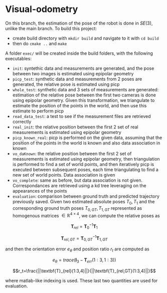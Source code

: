 # Visual-odometry
On this branch, the estimation of the pose of the robot is done in $SE(3)$, unlike the main branch.
To build this project:
- create build directory with `mkdir build` and navigate to it with `cd build`
- then do `cmake ..` and `make`

A folder `exec/` will be created inside the build folders, with the following executables:
- `init`: syntethic data and measurements are generated, and the pose between two images is estimated using epipolar geometry
- `picp_test`: synthetic data and measurements from 2 poses are generated, the relative pose is estimated using picp
- `whole_test`: synthetic data and 3 sets of measurements are generated: estimation of the relative pose between the first two cameras is done using epipolar geometry. Given this transformation, we triangulate to estimate the position of the points in the world, and then use this estimate to perform picp
- `read_data_test`: a test to see if the measurement files are retrieved correctly
- `real_init`: the relative position between the first 2 set of real measurements is estimated using epipolar geometry
- `picp_known_real`: picp is performed on the given data, assuming that the position of the points in the world is known and also data association in known
- `vo_daKnown`: the relative position between the first 2 set of measurements is estimated using epipolar geometry, then triangulation is performed to find a set of world points, and then iteratively picp is executed between subsequent poses, each time triangulating to find a new set of world points. Data association is given
- `vo_complete`: same as before, but data association is not given. Correspondances are retrieved using a kd tree leveraging on the appearances of the points
- `evaluation`: comparison between ground truth and predicted trajectory previously saved. Given two estimated absolute poses $T_0,T_1$ and the corresponding ground truth poses $T_{0,GT},T_{1,GT}$ represented as homogenous matrices $\in \mathbb{R}^{4\times4}$, we can compute the relative poses as
```math
\textbf{T}_{rel}=\textbf{T}^{-1}_{0}\textbf{T}_1
```
```math
\textbf{T}_{rel,GT}=\textbf{T}^{-1}_{0,GT}\textbf{T}_{1,GT}
```
and then the orientation error $e_{\theta}$ and position ratio $r_t$ are computed as
```math
e_{\theta}=trace(\textbf{I}_{3}-\textbf{T}_{err}(1:3,1:3))
```
```math
r_t=\frac{||\textbf{T}_{rel}(1:3,4)||}{||\textbf{T}_{rel,GT}(1:3,4)||}
```
where matlab-like indexing is used. These last two quantities are used for evaluation.
